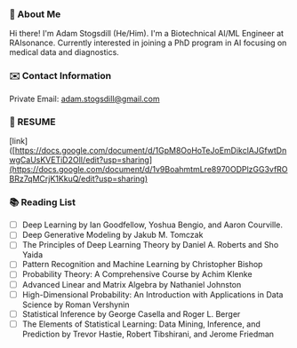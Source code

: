 ### 👋 About Me

Hi there! I'm Adam Stogsdill (He/Him). I'm a Biotechnical AI/ML Engineer at RAIsonance. Currently interested in joining a PhD program in AI focusing on
medical data and diagnostics.

### ✉️ Contact Information

Private Email: adam.stogsdill@gmail.com

### 📃  RESUME

[link]([https://docs.google.com/document/d/1GpM8OoHoTeJoEmDikclAJGfwtDnwgCaUsKVETiD2OlI/edit?usp=sharing](https://docs.google.com/document/d/1v9BoahmtmLre8970ODPlzGG3vfROBRz7qMCrjK1KkuQ/edit?usp=sharing)

### 📚 Reading List
- [ ] Deep Learning by Ian Goodfellow, Yoshua Bengio, and Aaron Courville.
- [ ] Deep Generative Modeling by Jakub M. Tomczak
- [ ] The Principles of Deep Learning Theory by Daniel A. Roberts and Sho Yaida
- [ ] Pattern Recognition and Machine Learning by Christopher Bishop
- [ ] Probability Theory: A Comprehensive Course by Achim Klenke
- [ ] Advanced Linear and Matrix Algebra by Nathaniel Johnston
- [ ] High-Dimensional Probability: An Introduction with Applications in Data Science by Roman Vershynin
- [ ] Statistical Inference by George Casella and Roger L. Berger
- [ ] The Elements of Statistical Learning: Data Mining, Inference, and Prediction by Trevor Hastie, Robert Tibshirani, and Jerome Friedman

